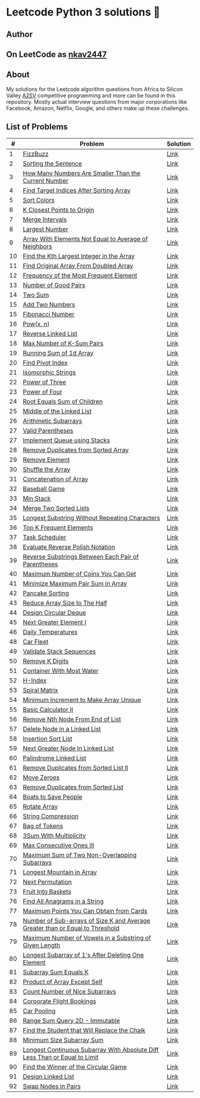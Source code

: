 # Leetcode Python 3 solutions 🚀

## Author

## On LeetCode as [nkav2447](https://leetcode.com/nkav2447/)

## About

My solutions for the Leetcode algorithm questions from Africa to Silicon Valley [A2SV](https://a2sv.org/) competitive programming and more can be found in this repository. Mostly actual interview questions from major corporations like Facebook, Amazon, Netflix, Google, and others make up these challenges.

## List of Problems

| #   | Problem                                                                                                                                                                                       | Solution                                                                                                         |
| --- | --------------------------------------------------------------------------------------------------------------------------------------------------------------------------------------------- | ---------------------------------------------------------------------------------------------------------------- |
| 1   | [FizzBuzz](https://leetcode.com/problems/fizz-buzz/)                                                                                                                                          | [Link](https://github.com/nkav2447/competitive_programming/blob/main/fizz-buzz.py)                               |
| 2   | [Sorting the Sentence](https://leetcode.com/problems/sorting-the-sentence/)                                                                                                                   | [Link](https://github.com/nkav2447/competitive_programming/blob/main/sorting_the_sentence.py)                    |
| 3   | [How Many Numbers Are Smaller Than the Current Number](https://leetcode.com/problems/how-many-numbers-are-smaller-than-the-current-number/)                                                   | [Link](https://github.com/nkav2447/competitive_programming/blob/main/smaller_than_current.py)                    |
| 4   | [Find Target Indices After Sorting Array](https://leetcode.com/problems/find-target-indices-after-sorting-array/)                                                                             | [Link](https://github.com/nkav2447/competitive_programming/blob/main/find_target_index.py)                       |
| 5   | [Sort Colors](https://leetcode.com/problems/sort-colors/)                                                                                                                                     | [Link](https://github.com/nkav2447/competitive_programming/blob/main/sort_colors.py)                             |
| 6   | [ K Closest Points to Origin](https://leetcode.com/problems/k-closest-points-to-origin/)                                                                                                      | [Link](https://github.com/nkav2447/competitive_programming/blob/main/k_to_the_origin.py)                         |
| 7   | [ Merge Intervals](https://leetcode.com/problems/merge-intervals/)                                                                                                                            | [Link](https://github.com/nkav2447/competitive_programming/blob/main/merge_intervals.py)                         |
| 8   | [ Largest Number](https://leetcode.com/problems/largest-number/)                                                                                                                              | [Link](https://github.com/nkav2447/competitive_programming/blob/main/largest_number.py)                          |
| 9   | [ Array With Elements Not Equal to Average of Neighbors](https://leetcode.com/problems/array-with-elements-not-equal-to-average-of-neighbors/)                                                | [Link](https://github.com/nkav2447/competitive_programming/blob/main/rearrange_arr.py)                           |
| 10  | [ Find the Kth Largest Integer in the Array](https://leetcode.com/problems/find-the-kth-largest-integer-in-the-array/)                                                                        | [Link](https://github.com/nkav2447/competitive_programming/blob/main/kth_largest.py)                             |
| 11  | [ Find Original Array From Doubled Array](https://leetcode.com/problems/find-original-array-from-doubled-array/)                                                                              | [Link](https://github.com/nkav2447/competitive_programming/blob/main/find_original_array.py)                     |
| 12  | [ Frequency of the Most Frequent Element](https://leetcode.com/problems/frequency-of-the-most-frequent-element/)                                                                              | [Link](https://github.com/nkav2447/competitive_programming/blob/main/max__frequency.py)                          |
| 13  | [ Number of Good Pairs](https://leetcode.com/problems/number-of-good-pairs/)                                                                                                                  | [Link](https://github.com/nkav2447/competitive_programming/blob/main/num_of_identical_pairs.py)                  |
| 14  | [ Two Sum](https://leetcode.com/problems/two-sum/)                                                                                                                                            | [Link](https://github.com/nkav2447/competitive_programming/blob/main/two_sum.py)                                 |
| 15  | [ Add Two Numbers](https://leetcode.com/problems/add-two-numbers/)                                                                                                                            | [Link](https://github.com/nkav2447/competitive_programming/blob/main/add_two_numbers.py)                         |
| 15  | [ Fibonacci Number](https://leetcode.com/problems/fibonacci-number/)                                                                                                                          | [Link](https://github.com/nkav2447/competitive_programming/blob/main/fibonacci_number.py)                        |
| 16  | [ Pow(x, n)](https://leetcode.com/problems/powx-n/)                                                                                                                                           | [Link](https://github.com/nkav2447/competitive_programming/blob/main/pow_fun.py)                                 |
| 17  | [ Reverse Linked List](https://leetcode.com/problems/reverse-linked-list/)                                                                                                                    | [Link](https://github.com/nkav2447/competitive_programming/blob/main/reverse_linked_list.py)                     |
| 18  | [ Max Number of K-Sum Pairs](https://leetcode.com/problems/max-number-of-k-sum-pairs/)                                                                                                        | [Link](https://github.com/nkav2447/competitive_programming/blob/main/max_no_of_k_sum_pairs.py)                   |
| 19  | [ Running Sum of 1d Array](https://leetcode.com/problems/running-sum-of-1d-array/)                                                                                                            | [Link](https://github.com/nkav2447/competitive_programming/blob/main/running_sum_of_1d_arr.py)                   |
| 20  | [ Find Pivot Index](https://leetcode.com/problems/find-pivot-index/)                                                                                                                          | [Link](https://github.com/nkav2447/competitive_programming/blob/main/find_pivot_index.py)                        |
| 21  | [ Isomorphic Strings](https://leetcode.com/problems/isomorphic-strings/)                                                                                                                      | [Link](https://github.com/nkav2447/competitive_programming/blob/main/isomorphic_strings.py)                      |
| 22  | [ Power of Three](https://leetcode.com/problems/power-of-three/)                                                                                                                              | [Link](https://github.com/nkav2447/competitive_programming/blob/main/power_of_three.py)                          |
| 23  | [ Power of Four](https://leetcode.com/problems/power-of-four/)                                                                                                                                | [Link](https://github.com/nkav2447/competitive_programming/blob/main/power_of_four.py)                           |
| 24  | [ Root Equals Sum of Children](https://leetcode.com/problems/root-equals-sum-of-children/)                                                                                                    | [Link](https://github.com/nkav2447/competitive_programming/blob/main/check_tree.py)                              |
| 25  | [ Middle of the Linked List](https://leetcode.com/problems/middle-of-the-linked-list/)                                                                                                        | [Link](https://github.com/nkav2447/competitive_programming/blob/main/mid_linked_list.py)                         |
| 26  | [ Arithmetic Subarrays](https://leetcode.com/problems/arithmetic-subarrays/)                                                                                                                  | [Link](https://github.com/nkav2447/competitive_programming/blob/main/arithmetic_sub_arr.py)                      |
| 27  | [ Valid Parentheses](https://leetcode.com/problems/valid-parentheses/)                                                                                                                        | [Link](https://github.com/nkav2447/competitive_programming/blob/main/vaild_parentheses.py)                       |
| 27  | [ Implement Queue using Stacks](https://leetcode.com/problems/implement-queue-using-stacks/)                                                                                                  | [Link](https://github.com/nkav2447/competitive_programming/blob/main/implement_queue.py)                         |
| 28  | [ Remove Duplicates from Sorted Array](https://leetcode.com/problems/remove-duplicates-from-sorted-array/)                                                                                    | [Link](https://github.com/nkav2447/competitive_programming/blob/main/remove_duplicates_from_sorted_array.py)     |
| 29  | [ Remove Element](https://leetcode.com/problems/remove-element/)                                                                                                                              | [Link](https://github.com/nkav2447/competitive_programming/blob/main/remove_element.py)                          |
| 30  | [ Shuffle the Array](https://leetcode.com/problems/shuffle-the-array/)                                                                                                                        | [Link](https://github.com/nkav2447/competitive_programming/blob/main/shuffle_the_array.py)                       |
| 31  | [ Concatenation of Array](https://leetcode.com/problems/concatenation-of-array/)                                                                                                              | [Link](https://github.com/nkav2447/competitive_programming/blob/main/concatnenation_of_array.py)                 |
| 32  | [ Baseball Game](https://leetcode.com/problems/baseball-game/)                                                                                                                                | [Link](https://github.com/nkav2447/competitive_programming/blob/main/baseball_game.py)                           |
| 33  | [ Min Stack](https://leetcode.com/problems/min-stack/)                                                                                                                                        | [Link](https://github.com/nkav2447/competitive_programming/blob/main/min_stack.py)                               |
| 34  | [ Merge Two Sorted Lists](https://leetcode.com/problems/merge-two-sorted-lists/)                                                                                                              | [Link](https://github.com/nkav2447/competitive_programming/blob/main/merger_two_sorted.py)                       |
| 35  | [ Longest Substring Without Repeating Characters](https://leetcode.com/problems/longest-substring-without-repeating-characters/)                                                              | [Link](https://github.com/nkav2447/competitive_programming/blob/main/longest_substr_without_rep.py)              |
| 36  | [ Top K Frequent Elements](https://leetcode.com/problems/top-k-frequent-elements/)                                                                                                            | [Link](https://github.com/nkav2447/competitive_programming/blob/main/top_k_elements.py)                          |
| 37  | [ Task Scheduler](https://leetcode.com/problems/task-scheduler/)                                                                                                                              | [Link](https://github.com/nkav2447/competitive_programming/blob/main/task_scheduler.py)                          |
| 38  | [ Evaluate Reverse Polish Notation](https://leetcode.com/problems/evaluate-reverse-polish-notation/)                                                                                          | [Link](https://github.com/nkav2447/competitive_programming/blob/main/evaluate_reverse_polish.py)                 |
| 39  | [ Reverse Substrings Between Each Pair of Parentheses](https://leetcode.com/problems/reverse-substrings-between-each-pair-of-parentheses/)                                                    | [Link](https://github.com/nkav2447/competitive_programming/blob/main/reverse_substr_between_each_pair.py)        |
| 40  | [ Maximum Number of Coins You Can Get](https://leetcode.com/problems/maximum-number-of-coins-you-can-get/)                                                                                    | [Link](https://github.com/nkav2447/competitive_programming/blob/main/max_no_of_coins.py)                         |
| 41  | [ Minimize Maximum Pair Sum in Array](https://leetcode.com/problems/minimize-maximum-pair-sum-in-array/s)                                                                                     | [Link](https://github.com/nkav2447/competitive_programming/blob/main/min_max_pair_sum.py)                        |
| 42  | [ Pancake Sorting](https://leetcode.com/problems/pancake-sorting/)                                                                                                                            | [Link](https://github.com/nkav2447/competitive_programming/blob/main/pancake_sorting.py)                         |
| 43  | [ Reduce Array Size to The Half](https://leetcode.com/problems/reduce-array-size-to-the-half/)                                                                                                | [Link](https://github.com/nkav2447/competitive_programming/blob/main/reduce_arr_to_half_size.py)                 |
| 44  | [ Design Circular Deque](https://leetcode.com/problems/design-circular-deque/)                                                                                                                | [Link](https://github.com/nkav2447/competitive_programming/blob/main/design_circular_deque.py)                   |
| 45  | [ Next Greater Element I](https://leetcode.com/problems/next-greater-element-i/)                                                                                                              | [Link](https://github.com/nkav2447/competitive_programming/blob/main/next_greater_element_I.py)                  |
| 46  | [ Daily Temperatures](https://leetcode.com/problems/daily-temperatures/)                                                                                                                      | [Link](https://github.com/nkav2447/competitive_programming/blob/main/daily_tempratures.py)                       |
| 48  | [ Car Fleet](https://leetcode.com/problems/car-fleet/)                                                                                                                                        | [Link](https://github.com/nkav2447/competitive_programming/blob/main/car_fleet.py)                               |
| 49  | [ Validate Stack Sequences](https://leetcode.com/problems/validate-stack-sequences/)                                                                                                          | [Link]()                                                                                                         |
| 50  | [ Remove K Digits](https://leetcode.com/problems/remove-k-digits/)                                                                                                                            | [Link](https://leetcode.com/problems/remove-k-digits/)                                                           |
| 51  | [ Container With Most Water](https://leetcode.com/problems/container-with-most-water/)                                                                                                        | [Link](https://github.com/nkav2447/competitive_programming/blob/main/container_with_most_water.py)               |
| 52  | [ H-Index](https://leetcode.com/problems/h-index/)                                                                                                                                            | [Link](https://github.com/nkav2447/competitive_programming/blob/main/h-index.py)                                 |
| 53  | [ Spiral Matrix](https://leetcode.com/problems/spiral-matrix/)                                                                                                                                | [Link](https://github.com/nkav2447/competitive_programming/blob/main/spiral_matrix.py)                           |
| 54  | [ Minimum Increment to Make Array Unique](https://leetcode.com/problems/minimum-increment-to-make-array-unique/)                                                                              | [Link](https://github.com/nkav2447/competitive_programming/blob/main/minimum_increment_to_make_unique.py)        |
| 55  | [ Basic Calculator II](https://leetcode.com/problems/basic-calculator-ii/)                                                                                                                    | [Link](https://github.com/nkav2447/competitive_programming/blob/main/basic_calculator_II.py)                     |
| 56  | [Remove Nth Node From End of List](https://leetcode.com/problems/remove-nth-node-from-end-of-list/)                                                                                           | [Link](https://github.com/nkav2447/competitive_programming/blob/main/remove_nth_from_end.py)                     |
| 57  | [ Delete Node in a Linked List](https://leetcode.com/problems/delete-node-in-a-linked-list/)                                                                                                  | [Link](https://github.com/nkav2447/competitive_programming/blob/main/delete_node.py)                             |
| 58  | [ Insertion Sort List](https://leetcode.com/problems/insertion-sort-list/)                                                                                                                    | [Link](https://github.com/nkav2447/competitive_programming/blob/main/insertion_sort_list.py)                     |
| 59  | [ Next Greater Node In Linked List](https://leetcode.com/problems/next-greater-node-in-linked-list/)                                                                                          | [Link](https://github.com/nkav2447/competitive_programming/blob/main/next_greater_node.py)                       |
| 60  | [ Palindrome Linked List](https://leetcode.com/problems/palindrome-linked-list/)                                                                                                              | [Link](https://github.com/nkav2447/competitive_programming/blob/main/palindrome_linked_list.py)                  |
| 61  | [ Remove Duplicates from Sorted List II](https://leetcode.com/problems/remove-duplicates-from-sorted-list-ii/)                                                                                | [Link](https://github.com/nkav2447/competitive_programming/blob/main/remove_duplicates_from_sorted_list_II.py)   |
| 62  | [ Move Zeroes](https://leetcode.com/problems/move-zeroes/submissions/)                                                                                                                        | [Link](https://github.com/nkav2447/competitive_programming/blob/main/move_zeroes.py)                             |
| 63  | [Remove Duplicates from Sorted List](https://leetcode.com/problems/remove-duplicates-from-sorted-list/)                                                                                       | [Link](https://github.com/nkav2447/competitive_programming/blob/main/remove_duplicates_from_sorted_list.py)      |
| 64  | [ Boats to Save People](https://leetcode.com/problems/boats-to-save-people/)                                                                                                                  | [Link](https://github.com/nkav2447/competitive_programming/blob/main/boats_to_save_people.py)                    |
| 65  | [ Rotate Array](https://leetcode.com/problems/rotate-array/)                                                                                                                                  | [Link](https://github.com/nkav2447/competitive_programming/blob/main/rotate_array.py)                            |
| 66  | [ String Compression](https://leetcode.com/problems/string-compression/)                                                                                                                      | [Link](https://github.com/nkav2447/competitive_programming/blob/main/string_compression.py)                      |
| 67  | [ Bag of Tokens](https://leetcode.com/problems/bag-of-tokens/)                                                                                                                                | [Link](https://github.com/nkav2447/competitive_programming/blob/main/bag_of_tokens.py)                           |
| 68  | [ 3Sum With Multiplicity](https://leetcode.com/problems/3sum-with-multiplicity/)                                                                                                              | [Link](https://github.com/nkav2447/competitive_programming/blob/main/3sum_with_multiplicity.py)                  |
| 69  | [ Max Consecutive Ones III](https://leetcode.com/problems/max-consecutive-ones-iii/)                                                                                                          | [Link](https://github.com/nkav2447/competitive_programming/blob/main/max_consecutive_ones.py)                    |
| 70  | [ Maximum Sum of Two Non-Overlapping Subarrays](https://leetcode.com/problems/maximum-sum-of-two-non-overlapping-subarrays/)                                                                  | [Link](https://github.com/nkav2447/competitive_programming/blob/main/maximum_som_two_non_overlapping_sub_arr.py) |
| 71  | [ Longest Mountain in Array](https://leetcode.com/problems/longest-mountain-in-array/)                                                                                                        | [Link](https://github.com/nkav2447/competitive_programming/blob/main/longest_mountain_arr.py)                    |
| 72  | [ Next Permutation](https://leetcode.com/problems/next-permutation/)                                                                                                                          | [Link](https://github.com/nkav2447/competitive_programming/blob/main/next_permutation.py)                        |
| 73  | [ Fruit Into Baskets](https://leetcode.com/problems/fruit-into-baskets/)                                                                                                                      | [Link](https://github.com/nkav2447/competitive_programming/blob/main/fruit_in_to_baskets.py)                     |
| 76  | [ Find All Anagrams in a String](https://leetcode.com/problems/find-all-anagrams-in-a-string/)                                                                                                | [Link](https://github.com/nkav2447/competitive_programming/blob/main/find_all_anagrams_in_a_string.py)           |
| 77  | [ Maximum Points You Can Obtain from Cards](https://leetcode.com/problems/maximum-points-you-can-obtain-from-cards/)                                                                          | [Link](https://github.com/nkav2447/competitive_programming/blob/main/max_score.py)                               |
| 78  | [Number of Sub-arrays of Size K and Average Greater than or Equal to Threshold](https://leetcode.com/problems/number-of-sub-arrays-of-size-k-and-average-greater-than-or-equal-to-threshold/) | [Link](https://github.com/nkav2447/competitive_programming/blob/main/number_of_sub_arrays.py)                    |
| 79  | [ Maximum Number of Vowels in a Substring of Given Length](https://leetcode.com/problems/maximum-number-of-vowels-in-a-substring-of-given-length/)                                            | [Link](https://github.com/nkav2447/competitive_programming/blob/main/max_vowels.py)                              |
|  80 | [ Longest Subarray of 1's After Deleting One Element](https://leetcode.com/problems/longest-subarray-of-1s-after-deleting-one-element/)                                            | [Link](https://github.com/nkav2447/competitive_programming/blob/main/longest_sub_array.py)
| 81  | [Subarray Sum Equals K ](https://leetcode.com/problems/subarray-sum-equals-k/)                                            | [Link](https://github.com/nkav2447/competitive_programming/blob/main/sub_array_sum.py) 
|  82 | [Product of Array Except Self ](https://leetcode.com/problems/product-of-array-except-self)                                            | [Link](https://github.com/nkav2447/competitive_programming/blob/main/product_of_array_except_self.py) 
|  83 | [ Count Number of Nice Subarrays](https://leetcode.com/problems/count-number-of-nice-subarrays/)                                            | [Link](https://github.com/nkav2447/competitive_programming/blob/main/count_number_of_sub_arrays.py) 
|  84 | [Corporate Flight Bookings ](https://leetcode.com/problems/corporate-flight-bookings/)                                            | [Link](https://github.com/nkav2447/competitive_programming/blob/main/corporate_flight_booking.py) 
|  85 | [Car Pooling ](https://leetcode.com/problems/car-pooling/)                                            | [Link](https://github.com/nkav2447/competitive_programming/blob/main/car_pooling.py) 
| 86  | [Range Sum Query 2D - Immutable](https://leetcode.com/problems/range-sum-query-2d-immutable/)                                            | [Link](https://github.com/nkav2447/competitive_programming/blob/main/range_sum_query_2d_immutable.py) 
| 87  | [Find the Student that Will Replace the Chalk](https://leetcode.com/problems/find-the-student-that-will-replace-the-chalk/)                                            | [Link](https://github.com/nkav2447/competitive_programming/blob/main/find_student_that_replace_the_chalk.py) 
| 88  | [Minimum Size Subarray Sum](https://leetcode.com/problems/minimum-size-subarray-sum/)                                            | [Link](https://github.com/nkav2447/competitive_programming/blob/main/min_size_sub_arr.py) 
|  89 | [Longest Continuous Subarray With Absolute Diff Less Than or Equal to Limit](https://leetcode.com/problems/longest-continuous-subarray-with-absolute-diff-less-than-or-equal-to-limit/)                                            | [Link](https://github.com/nkav2447/competitive_programming/blob/main/longest_cont_sub_arr.py) 
| 90  | [Find the Winner of the Circular Game](https://leetcode.com/problems/find-the-winner-of-the-circular-game/)                                            | [Link](https://github.com/nkav2447/competitive_programming/blob/main/find_the_winner_of_the_circular_game.py) 
|  91 | [ Design Linked List](https://leetcode.com/problems/design-linked-list/)                                            | [Link](https://github.com/nkav2447/competitive_programming/blob/main/design_linked_list.py) 
|  92 | [ Swap Nodes in Pairs](https://leetcode.com/problems/swap-nodes-in-pairs/)                                            | [Link](https://github.com/nkav2447/competitive_programming/blob/main/swap_node_in_pairs.py) 
 
